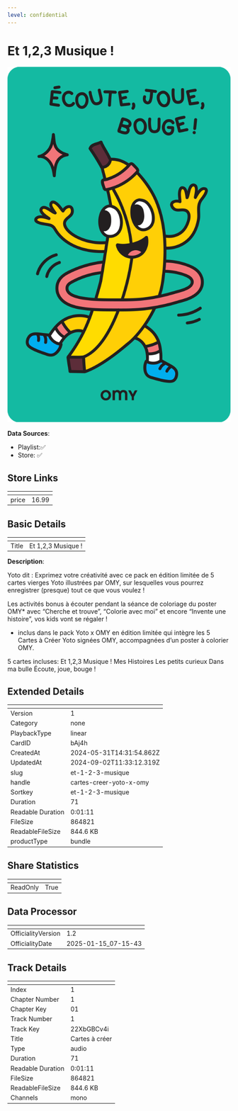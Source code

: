 ```yaml
---
level: confidential
---
```

# Et 1,2,3 Musique !

![card_[bAj4h].png](../../img/cards/card_[bAj4h].png)

**Data Sources**: 

- Playlist:✅
- Store: ✅


## Store Links

| <!-- --> | <!-- --> |
| - | - |
| price | 16.99 |


## Basic Details

| <!-- --> | <!-- --> |
| - | - |
| Title | Et 1,2,3 Musique ! |

**Description**:

Yoto dit : Exprimez votre créativité avec ce pack en édition limitée de 5 cartes vierges Yoto illustrées par OMY, sur lesquelles vous pourrez enregistrer (presque) tout ce que vous voulez !

Les activités bonus à écouter pendant la séance de coloriage du poster OMY* avec “Cherche et trouve”, “Colorie avec moi” et encore “Invente une histoire”, vos kids vont se régaler !


* inclus dans le pack Yoto x OMY en édition limitée qui intègre les 5 Cartes à Créer Yoto signées OMY, accompagnées d’un poster à colorier OMY.

5 cartes incluses:
Et 1,2,3 Musique !
Mes Histoires
Les petits curieux
Dans ma bulle
Écoute, joue, bouge !


## Extended Details

| <!-- --> | <!-- --> |
| - | - |
| Version | 1 |
| Category | none |
| PlaybackType | linear |
| CardID | bAj4h |
| CreatedAt | 2024-05-31T14:31:54.862Z |
| UpdatedAt | 2024-09-02T11:33:12.319Z |
| slug | et-1-2-3-musique |
| handle | cartes-creer-yoto-x-omy |
| Sortkey | et-1-2-3-musique |
| Duration | 71 |
| Readable Duration | 0:01:11 |
| FileSize | 864821 |
| ReadableFileSize | 844.6 KB |
| productType | bundle |


## Share Statistics

| <!-- --> | <!-- --> |
| - | - |
| ReadOnly | True |


## Data Processor

| <!-- --> | <!-- --> |
| - | - |
| OfficialityVersion | 1.2
| OfficialityDate | 2025-01-15_07-15-43


## Track Details

| <!-- --> | <!-- --> |
| - | - |
| Index | 1 |
| Chapter Number | 1 |
| Chapter Key | 01 |
| Track Number | 1 |
| Track Key | 22XbGBCv4i |
| Title | Cartes à créer |
| Type | audio |
| Duration | 71 |
| Readable Duration | 0:01:11 |
| FileSize | 864821 |
| ReadableFileSize | 844.6 KB |
| Channels | mono |

